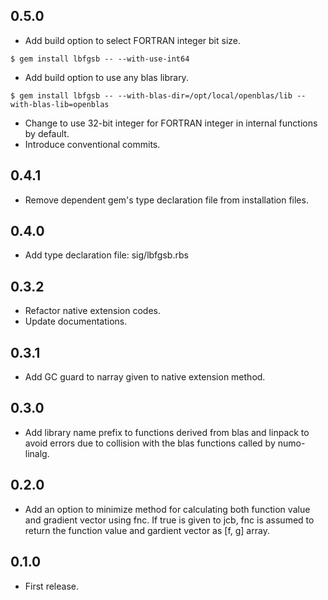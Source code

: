 ## 0.5.0
- Add build option to select FORTRAN integer bit size.

```
$ gem install lbfgsb -- --with-use-int64
```

- Add build option to use any blas library.

```
$ gem install lbfgsb -- --with-blas-dir=/opt/local/openblas/lib --with-blas-lib=openblas
```

- Change to use 32-bit integer for FORTRAN integer in internal functions by default.
- Introduce conventional commits.

## 0.4.1
- Remove dependent gem's type declaration file from installation files.

## 0.4.0
- Add type declaration file: sig/lbfgsb.rbs

## 0.3.2
- Refactor native extension codes.
- Update documentations.

## 0.3.1
- Add GC guard to narray given to native extension method.

## 0.3.0
- Add library name prefix to functions derived from blas and linpack
to avoid errors due to collision with the blas functions called by numo-linalg.

## 0.2.0
- Add an option to minimize method for calculating both function value and gradient vector using fnc.
If true is given to jcb, fnc is assumed to return the function value and gardient vector as [f, g] array.

## 0.1.0
- First release.
